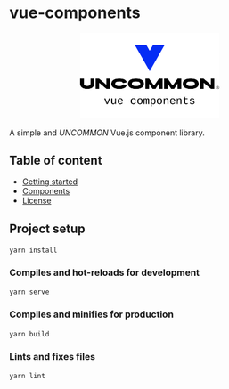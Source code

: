 # vue-components

<p align="center"><img width="250" src="https://github.com/get-uncommon/vue-components/blob/master/public/package-image.png?raw=true" alt="Uncommon Vue.js Components" /></p>

A simple and *UNCOMMON* Vue.js component library.

## Table of content
- [Getting started](https://github.com/get-uncommon/vue-components#project-setup)
- [Components](https://github.com/get-uncommon/vue-components)
- [License](https://github.com/get-uncommon/vue-components/blob/master/LICENSE)

## Project setup
```
yarn install
```

### Compiles and hot-reloads for development
```
yarn serve
```

### Compiles and minifies for production
```
yarn build
```

### Lints and fixes files
```
yarn lint
```
